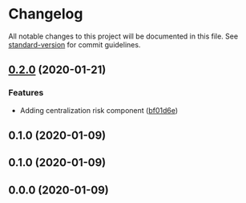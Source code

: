 # Changelog

All notable changes to this project will be documented in this file. See [standard-version](https://github.com/conventional-changelog/standard-version) for commit guidelines.

## [0.2.0](https://github.com/ConsenSys/defi-score/compare/v0.1.0...v0.2.0) (2020-01-21)


### Features

* Adding centralization risk component ([bf01d6e](https://github.com/ConsenSys/defi-score/commit/bf01d6efcb65500e89e4833dd7cded5bf9244659))

## 0.1.0 (2020-01-09)

## 0.1.0 (2020-01-09)

## 0.0.0 (2020-01-09)
